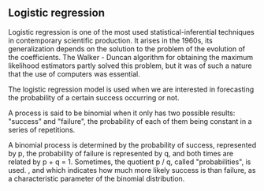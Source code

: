 ## Logistic regression

Logistic regression is one of the most used statistical-inferential techniques in contemporary scientific production. It arises in the 1960s, its generalization depends on the solution to the problem of the evolution of the coefficients. The Walker - Duncan algorithm for obtaining the maximum likelihood estimators partly solved this problem, but it was of such a nature that the use of computers was essential.

The logistic regression model is used when we are interested in forecasting the probability of a certain success occurring or not.

A process is said to be binomial when it only has two possible results: "success" and "failure", the probability of each of them being constant in a series of repetitions.

A binomial process is determined by the probability of success, represented by p, the probability of failure is represented by q, and both times are related by p + q = 1. Sometimes, the quotient p / q, called "probabilities", is used. , and which indicates how much more likely success is than failure, as a characteristic parameter of the binomial distribution.

